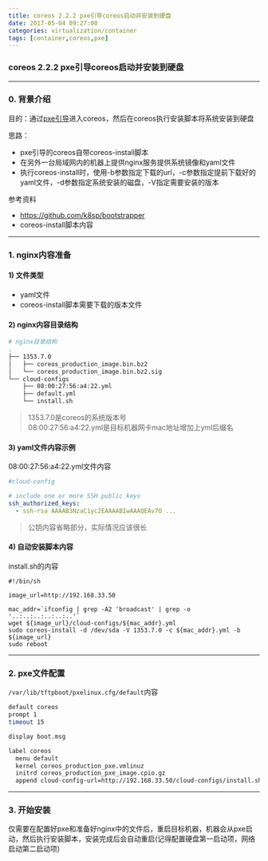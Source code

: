 ```yaml
---
title: coreos 2.2.2 pxe引导coreos启动并安装到硬盘
date: 2017-05-04 09:27:00
categories: virtualization/container
tags: [container,coreos,pxe]
---
```

### coreos 2.2.2 pxe引导coreos启动并安装到硬盘

---

### 0. 背景介绍
目的：通过[pxe引导](http://linux.xiao5tech.com/virtualization/container/coreos_2.2.1_boot_via_pxe_ignition.html)进入coreos，然后在coreos执行安装脚本将系统安装到硬盘

思路：
- pxe引导的coreos自带coreos-install脚本
- 在另外一台局域网内的机器上提供nginx服务提供系统镜像和yaml文件
- 执行coreos-install时，使用-b参数指定下载的url，-c参数指定提前下载好的yaml文件，-d参数指定系统安装的磁盘，-V指定需要安装的版本

参考资料
- https://github.com/k8sp/bootstrapper
- coreos-install脚本内容

---

### 1. nginx内容准备
#### 1) 文件类型
- yaml文件
- coreos-install脚本需要下载的版本文件

#### 2) nginx内容目录结构
``` bash
# nginx目录结构
.
├── 1353.7.0
│   ├── coreos_production_image.bin.bz2
│   └── coreos_production_image.bin.bz2.sig
└── cloud-configs
    ├── 08:00:27:56:a4:22.yml
    ├── default.yml
    └── install.sh
```
> 1353.7.0是coreos的系统版本号  
08:00:27:56:a4:22.yml是目标机器网卡mac地址增加上yml后缀名

#### 3) yaml文件内容示例
08:00:27:56:a4:22.yml文件内容
``` yaml
#cloud-config

# include one or more SSH public keys
ssh_authorized_keys:
  - ssh-rsa AAAAB3NzaC1yc2EAAAABIwAAAQEAv7O ...
```
> 公钥内容省略部分，实际情况应该很长

#### 4) 自动安装脚本内容
install.sh的内容
```
#!/bin/sh

image_url=http://192.168.33.50

mac_addr=`ifconfig | grep -A2 'broadcast' | grep -o '..:..:..:..:..:..'`
wget ${image_url}/cloud-configs/${mac_addr}.yml
sudo coreos-install -d /dev/sda -V 1353.7.0 -c ${mac_addr}.yml -b ${image_url}
sudo reboot
```

---

### 2. pxe文件配置
`/var/lib/tftpboot/pxelinux.cfg/default`内容
``` bash
default coreos
prompt 1
timeout 15

display boot.msg

label coreos
  menu default
  kernel coreos_production_pxe.vmlinuz
  initrd coreos_production_pxe_image.cpio.gz
  append cloud-config-url=http://192.168.33.50/cloud-configs/install.sh
```

---

### 3. 开始安装
仅需要在配置好pxe和准备好nginx中的文件后，重启目标机器，机器会从pxe启动，然后执行安装脚本，安装完成后会自动重启(记得配置硬盘第一启动项，网络启动第二启动项)
